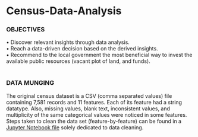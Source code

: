 # Census-Data-Analysis

### OBJECTIVES
• Discover relevant insights through data analysis.<br>
• Reach a data-driven decision based on the derived insights.<br>
• Recommend to the local government the most beneficial way to invest the available public
resources (vacant plot of land, and funds).<br><br>

### DATA MUNGING
The original census dataset is a CSV (comma separated values) file containing 7,581 records and 11 
features. Each of its feature had a string datatype. Also, missing values, blank text, inconsistent values, 
and multiplicity of the same categorical values were noticed in some features. Steps taken to clean 
the data set (feature-by-feature) can be found in a [Jupyter Notebook file](https://github.com/Beegie01/Census-Data-Analysis/blob/main/Census_data_cleaning.ipynb) solely dedicated to data 
cleaning.<br><br>
